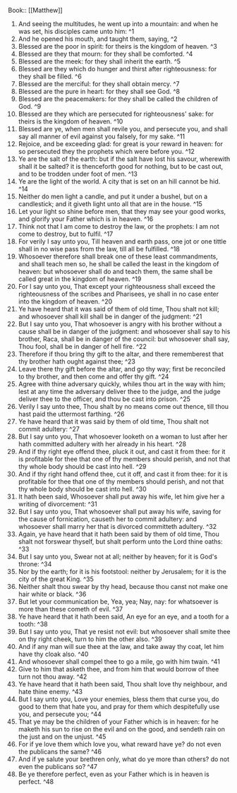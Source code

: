  Book:: [[Matthew]]
 1. And seeing the multitudes, he went up into a mountain: and when he was set, his disciples came unto him: ^1
 2. And he opened his mouth, and taught them, saying, ^2
 3. Blessed are the poor in spirit: for theirs is the kingdom of heaven. ^3
 4. Blessed are they that mourn: for they shall be comforted. ^4
 5. Blessed are the meek: for they shall inherit the earth. ^5
 6. Blessed are they which do hunger and thirst after righteousness: for they shall be filled. ^6
 7. Blessed are the merciful: for they shall obtain mercy. ^7
 8. Blessed are the pure in heart: for they shall see God. ^8
 9. Blessed are the peacemakers: for they shall be called the children of God. ^9
 10. Blessed are they which are persecuted for righteousness' sake: for theirs is the kingdom of heaven. ^10
 11. Blessed are ye, when men shall revile you, and persecute you, and shall say all manner of evil against you falsely, for my sake. ^11
 12. Rejoice, and be exceeding glad: for great is your reward in heaven: for so persecuted they the prophets which were before you. ^12
 13. Ye are the salt of the earth: but if the salt have lost his savour, wherewith shall it be salted? it is thenceforth good for nothing, but to be cast out, and to be trodden under foot of men. ^13
 14. Ye are the light of the world. A city that is set on an hill cannot be hid. ^14
 15. Neither do men light a candle, and put it under a bushel, but on a candlestick; and it giveth light unto all that are in the house. ^15
 16. Let your light so shine before men, that they may see your good works, and glorify your Father which is in heaven. ^16
 17. Think not that I am come to destroy the law, or the prophets: I am not come to destroy, but to fulfil. ^17
 18. For verily I say unto you, Till heaven and earth pass, one jot or one tittle shall in no wise pass from the law, till all be fulfilled. ^18
 19. Whosoever therefore shall break one of these least commandments, and shall teach men so, he shall be called the least in the kingdom of heaven: but whosoever shall do and teach them, the same shall be called great in the kingdom of heaven. ^19
 20. For I say unto you, That except your righteousness shall exceed the righteousness of the scribes and Pharisees, ye shall in no case enter into the kingdom of heaven. ^20
 21. Ye have heard that it was said of them of old time, Thou shalt not kill; and whosoever shall kill shall be in danger of the judgment: ^21
 22. But I say unto you, That whosoever is angry with his brother without a cause shall be in danger of the judgment: and whosoever shall say to his brother, Raca, shall be in danger of the council: but whosoever shall say, Thou fool, shall be in danger of hell fire. ^22
 23. Therefore if thou bring thy gift to the altar, and there rememberest that thy brother hath ought against thee; ^23
 24. Leave there thy gift before the altar, and go thy way; first be reconciled to thy brother, and then come and offer thy gift. ^24
 25. Agree with thine adversary quickly, whiles thou art in the way with him; lest at any time the adversary deliver thee to the judge, and the judge deliver thee to the officer, and thou be cast into prison. ^25
 26. Verily I say unto thee, Thou shalt by no means come out thence, till thou hast paid the uttermost farthing. ^26
 27. Ye have heard that it was said by them of old time, Thou shalt not commit adultery: ^27
 28. But I say unto you, That whosoever looketh on a woman to lust after her hath committed adultery with her already in his heart. ^28
 29. And if thy right eye offend thee, pluck it out, and cast it from thee: for it is profitable for thee that one of thy members should perish, and not that thy whole body should be cast into hell. ^29
 30. And if thy right hand offend thee, cut it off, and cast it from thee: for it is profitable for thee that one of thy members should perish, and not that thy whole body should be cast into hell. ^30
 31. It hath been said, Whosoever shall put away his wife, let him give her a writing of divorcement: ^31
 32. But I say unto you, That whosoever shall put away his wife, saving for the cause of fornication, causeth her to commit adultery: and whosoever shall marry her that is divorced committeth adultery. ^32
 33. Again, ye have heard that it hath been said by them of old time, Thou shalt not forswear thyself, but shalt perform unto the Lord thine oaths: ^33
 34. But I say unto you, Swear not at all; neither by heaven; for it is God's throne: ^34
 35. Nor by the earth; for it is his footstool: neither by Jerusalem; for it is the city of the great King. ^35
 36. Neither shalt thou swear by thy head, because thou canst not make one hair white or black. ^36
 37. But let your communication be, Yea, yea; Nay, nay: for whatsoever is more than these cometh of evil. ^37
 38. Ye have heard that it hath been said, An eye for an eye, and a tooth for a tooth: ^38
 39. But I say unto you, That ye resist not evil: but whosoever shall smite thee on thy right cheek, turn to him the other also. ^39
 40. And if any man will sue thee at the law, and take away thy coat, let him have thy cloak also. ^40
 41. And whosoever shall compel thee to go a mile, go with him twain. ^41
 42. Give to him that asketh thee, and from him that would borrow of thee turn not thou away. ^42
 43. Ye have heard that it hath been said, Thou shalt love thy neighbour, and hate thine enemy. ^43
 44. But I say unto you, Love your enemies, bless them that curse you, do good to them that hate you, and pray for them which despitefully use you, and persecute you; ^44
 45. That ye may be the children of your Father which is in heaven: for he maketh his sun to rise on the evil and on the good, and sendeth rain on the just and on the unjust. ^45
 46. For if ye love them which love you, what reward have ye? do not even the publicans the same? ^46
 47. And if ye salute your brethren only, what do ye more than others? do not even the publicans so? ^47
 48. Be ye therefore perfect, even as your Father which is in heaven is perfect. ^48
